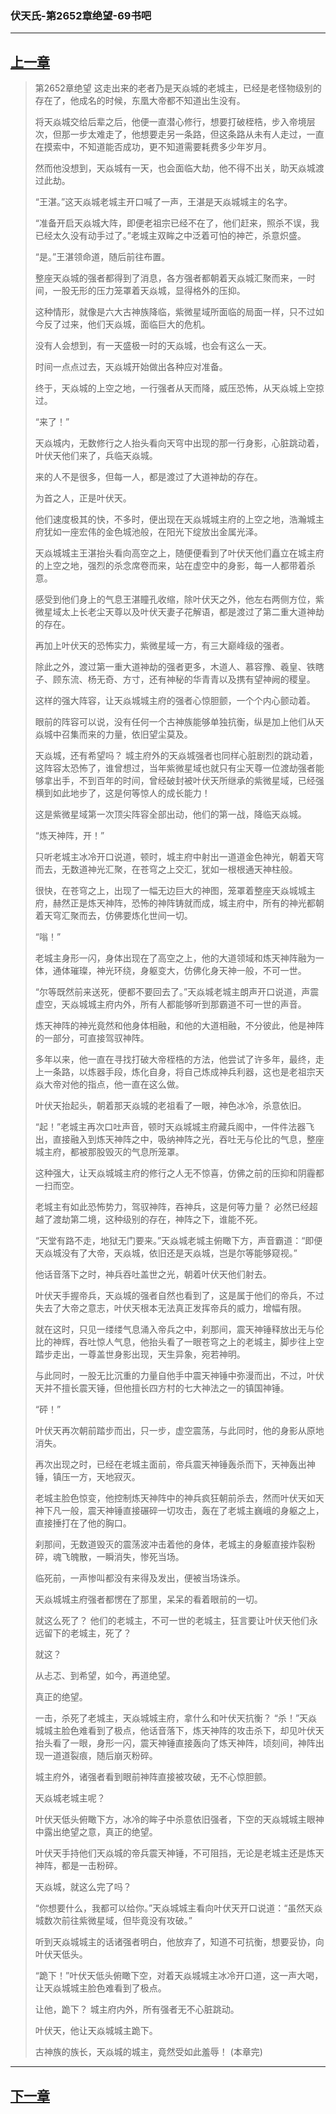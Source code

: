 ### 伏天氏-第2652章绝望-69书吧

--------
[上一章](./6e582c919f1b93328327f8eb818ea836.md)
--------


>
>
>
>第2652章绝望
>这走出来的老者乃是天焱城的老城主，已经是老怪物级别的存在了，他成名的时候，东凰大帝都不知道出生没有。
>
>将天焱城交给后辈之后，他便一直潜心修行，想要打破桎梏，步入帝境层次，但那一步太难走了，他想要走另一条路，但这条路从未有人走过，一直在摸索中，不知道能否成功，更不知道需要耗费多少年岁月。
>
>然而他没想到，天焱城有一天，也会面临大劫，他不得不出关，助天焱城渡过此劫。
>
>“王湛。”这天焱城老城主开口喊了一声，王湛是天焱城城主的名字。
>
>“准备开启天焱城大阵，即便老祖宗已经不在了，他们赶来，照杀不误，我已经太久没有动手过了。”老城主双眸之中泛着可怕的神芒，杀意炽盛。
>
>“是。”王湛领命道，随后前往布置。
>
>整座天焱城的强者都得到了消息，各方强者都朝着天焱城汇聚而来，一时间，一股无形的压力笼罩着天焱城，显得格外的压抑。
>
>这种情形，就像是六大古神族降临，紫微星域所面临的局面一样，只不过如今反了过来，他们天焱城，面临巨大的危机。
>
>没有人会想到，有一天盛极一时的天焱城，也会有这么一天。
>
>时间一点点过去，天焱城开始做出各种应对准备。
>
>终于，天焱城的上空之地，一行强者从天而降，威压恐怖，从天焱城上空掠过。
>
>“来了！”
>
>天焱城内，无数修行之人抬头看向天穹中出现的那一行身影，心脏跳动着，叶伏天他们来了，兵临天焱城。
>
>来的人不是很多，但每一人，都是渡过了大道神劫的存在。
>
>为首之人，正是叶伏天。
>
>他们速度极其的快，不多时，便出现在天焱城城主府的上空之地，浩瀚城主府犹如一座宏伟的金色城池般，在阳光下绽放出金属光泽。
>
>天焱城城主王湛抬头看向高空之上，随便便看到了叶伏天他们矗立在城主府的上空之地，强烈的杀念席卷而来，站在虚空中的身影，每一人都带着杀意。
>
>感受到他们身上的气息王湛瞳孔收缩，除叶伏天之外，他左右两侧方位，紫微星域太上长老尘天尊以及叶伏天妻子花解语，都是渡过了第二重大道神劫的存在。
>
>再加上叶伏天的恐怖实力，紫微星域一方，有三大巅峰级的强者。
>
>除此之外，渡过第一重大道神劫的强者更多，木道人、慕容豫、羲皇、铁瞎子、顾东流、杨无奇、方寸，还有神秘的华青青以及携有望神阙的稷皇。
>
>这样的强大阵容，让天焱城城主府的强者心惊胆颤，一个个内心颤动着。
>
>眼前的阵容可以说，没有任何一个古神族能够单独抗衡，纵是加上他们从天焱城中召集而来的力量，依旧望尘莫及。
>
>天焱城，还有希望吗？
>城主府外的天焱城强者也同样心脏剧烈的跳动着，这阵容太恐怖了，谁曾想过，当年紫微星域也就只有尘天尊一位渡劫强者能够拿出手，不到百年的时间，曾经破封被叶伏天所继承的紫微星域，已经强横到如此地步了，这是何等惊人的成长能力！
>
>这是紫微星域第一次顶尖阵容全部出动，他们的第一战，降临天焱城。
>
>“炼天神阵，开！”
>
>只听老城主冰冷开口说道，顿时，城主府中射出一道道金色神光，朝着天穹而去，无数道神光汇聚，在苍穹之上交汇，犹如一根根通天神柱般。
>
>很快，在苍穹之上，出现了一幅无边巨大的神图，笼罩着整座天焱城城主府，赫然正是炼天神阵，恐怖的神阵铸就而成，城主府中，所有的神光都朝着天穹汇聚而去，仿佛要炼化世间一切。
>
>“嗡！”
>
>老城主身形一闪，身体出现在了高空之上，他的大道领域和炼天神阵融为一体，通体璀璨，神光环绕，身躯变大，仿佛化身天神一般，不可一世。
>
>“尔等既然前来送死，便都不要回去了。”天焱城老城主朗声开口说道，声震虚空，天焱城城主府内外，所有人都能够听到那霸道不可一世的声音。
>
>炼天神阵的神光竟然和他身体相融，和他的大道相融，不分彼此，他是神阵的一部分，可直接驾驭神阵。
>
>多年以来，他一直在寻找打破大帝桎梏的方法，他尝试了许多年，最终，走上一条路，以炼器手段，炼化自身，将自己炼成神兵利器，这也是老祖宗天焱大帝对他的指点，他一直在这么做。
>
>叶伏天抬起头，朝着那天焱城的老祖看了一眼，神色冰冷，杀意依旧。
>
>“起！”老城主再次口吐声音，顿时天焱城城主府藏兵阁中，一件件法器飞出，直接融入到炼天神阵之中，吸纳神阵之光，吞吐无与伦比的气息，整座城主府，都被那股毁灭的气息所笼罩。
>
>这种强大，让天焱城城主府的修行之人无不惊喜，仿佛之前的压抑和阴霾都一扫而空。
>
>老城主有如此恐怖势力，驾驭神阵，吞神兵，这是何等力量？
>必然已经超越了渡劫第二境，这种级别的存在，神阵之下，谁能不死。
>
>“天堂有路不走，地狱无门要来。”天焱城老城主俯瞰下方，声音霸道：“即便天焱城没有了大帝，天焱城，依旧还是天焱城，岂是尔等能够窥视。”
>
>他话音落下之时，神兵吞吐盖世之光，朝着叶伏天他们射去。
>
>叶伏天手握帝兵，天焱城的强者自然也看到了，这是属于他们的帝兵，不过失去了大帝之意志，叶伏天根本无法真正发挥帝兵的威力，增幅有限。
>
>就在这时，只见一缕缕气息涌入帝兵之中，刹那间，震天神锤释放出无与伦比的神辉，吞吐惊人气息，他抬头看了一眼苍穹之上的老城主，脚步往上空踏步走出，一尊盖世身影出现，天生异象，宛若神明。
>
>与此同时，一股无比沉重的力量自他手中震天神锤中弥漫而出，不过，叶伏天并不擅长震天锤，但他擅长四方村的七大神法之一的镇国神锤。
>
>“砰！”
>
>叶伏天再次朝前踏步而出，只一步，虚空震荡，与此同时，他的身影从原地消失。
>
>再次出现之时，已经在老城主面前，帝兵震天神锤轰杀而下，天神轰出神锤，镇压一方，天地寂灭。
>
>老城主脸色惊变，他控制炼天神阵中的神兵疯狂朝前杀去，然而叶伏天如天神下凡一般，震天神锤直接碾碎一切攻击，轰在了老城主巍峨的身躯之上，直接捶打在了他的胸口。
>
>刹那间，无数道毁灭的震荡波冲击着他的身体，老城主的身躯直接炸裂粉碎，魂飞魄散，一瞬消失，惨死当场。
>
>临死前，一声惨叫都没有来得及发出，便被当场诛杀。
>
>天焱城城主府强者都愣在了那里，呆呆的看着眼前的一切。
>
>就这么死了？
>他们的老城主，不可一世的老城主，狂言要让叶伏天他们永远留下的老城主，死了？
>
>就这？
>
>从忐忑、到希望，如今，再道绝望。
>
>真正的绝望。
>
>一击，杀死了老城主，天焱城城主府，拿什么和叶伏天抗衡？
>“杀！”天焱城城主脸色难看到了极点，他话音落下，炼天神阵的攻击杀下，却见叶伏天抬头看了一眼，身形一闪，震天神锤直接轰向了炼天神阵，顷刻间，神阵出现一道道裂痕，随后崩灭粉碎。
>
>城主府外，诸强者看到眼前神阵直接被攻破，无不心惊胆颤。
>
>天焱城老城主呢？
>
>叶伏天低头俯瞰下方，冰冷的眸子中杀意依旧强者，下空的天焱城城主眼神中露出绝望之意，真正的绝望。
>
>叶伏天手持他们天焱城的帝兵震天神锤，不可阻挡，无论是老城主还是炼天神阵，都是一击粉碎。
>
>天焱城，就这么完了吗？
>
>“你想要什么，我都可以给你。”天焱城城主看向叶伏天开口说道：“虽然天焱城数次前往紫微星域，但毕竟没有攻破。”
>
>听到天焱城城主的话诸强者明白，他放弃了，知道不可抗衡，想要妥协，向叶伏天低头。
>
>“跪下！”叶伏天低头俯瞰下空，对着天焱城城主冰冷开口道，这一声大喝，让天焱城城主脸色难看到了极点。
>
>让他，跪下？
>城主府内外，所有强者无不心脏跳动。
>
>叶伏天，他让天焱城城主跪下。
>
>古神族的族长，天焱城的城主，竟然受如此羞辱！
>(本章完)
>
>

--------
[下一章](./a25d7127d640946c5743b3445413ca14.md)
--------
